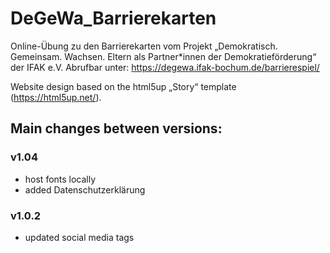 # DeGeWa_Barrierekarten

Online-Übung zu den Barrierekarten vom Projekt „Demokratisch. Gemeinsam. Wachsen. Eltern als Partner*innen der Demokratieförderung“ der IFAK e.V.
Abrufbar unter: https://degewa.ifak-bochum.de/barrierespiel/

Website design based on the html5up „Story“ template (https://html5up.net/).

## Main changes between versions:

### v1.04
* host fonts locally
* added Datenschutzerklärung

### v1.0.2
* updated social media tags
